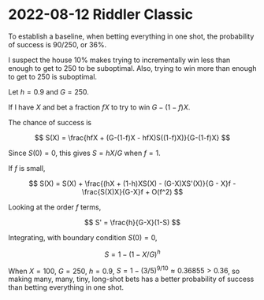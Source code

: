 2022-08-12 Riddler Classic
==========================
To establish a baseline, when betting everything in one shot, the
probability of success is 90/250, or 36%.

I suspect the house 10% makes trying to incrementally win less than enough
to get to 250 to be suboptimal.  Also, trying to win more than enough to
get to 250 is suboptimal.

Let $h = 0.9$ and $G = 250$.

If I have $X$ and bet a fraction $fX$ to try to win $G-(1-f)X$.

The chance of success is

$$ S(X) = \frac{hfX + (G-(1-f)X - hfX)S((1-f)X)}{G-(1-f)X} $$

Since $S(0) = 0$, this gives $S = hX/G$ when $f = 1$.

If $f$ is small,

$$ S(X) = S(X) + \frac{(hX + (1-h)XS(X) - (G-X)XS'(X)}{G - X}f - \frac{S(X)X}{G-X}f + O(f^2) $$

Looking at the order $f$ terms,

$$ S' = \frac{h}{G-X}(1-S) $$

Integrating, with boundary condition $S(0) = 0$,

$$ S = 1 - (1-X/G)^h $$

When $X=100$, $G=250$, $h=0.9$, $S = 1 - (3/5)^{9/10} \approx 0.36855 > 0.36$,
so making many, many, tiny, long-shot bets has a better probability of success
than betting everything in one shot.
